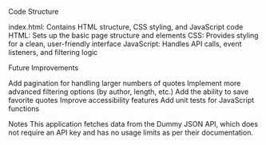 Code Structure

index.html: Contains HTML structure, CSS styling, and JavaScript code
HTML: Sets up the basic page structure and elements
CSS: Provides styling for a clean, user-friendly interface
JavaScript: Handles API calls, event listeners, and filtering logic

Future Improvements

Add pagination for handling larger numbers of quotes
Implement more advanced filtering options (by author, length, etc.)
Add the ability to save favorite quotes
Improve accessibility features
Add unit tests for JavaScript functions

Notes
This application fetches data from the Dummy JSON API, which does not require an API key and has no usage limits as per their documentation.
